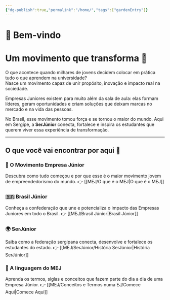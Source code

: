 ```yaml
---
{"dg-publish":true,"permalink":"/home/","tags":["gardenEntry"]}
---
```


# 👋 Bem-vindo

# Um movimento que transforma 🌱

O que acontece quando milhares de jovens decidem colocar em prática tudo o que aprendem na universidade?  
Nasce um movimento capaz de unir propósito, inovação e impacto real na sociedade.

Empresas Juniores existem para muito além da sala de aula: elas formam líderes, geram oportunidades e criam soluções que deixam marcas no mercado e na vida das pessoas.

No Brasil, esse movimento tomou força e se tornou o maior do mundo. Aqui em Sergipe, a **SerJúnior** conecta, fortalece e inspira os estudantes que querem viver essa experiência de transformação.

---

## O que você vai encontrar por aqui 🚀
### 🚀 O Movimento Empresa Júnior

Descubra como tudo começou e por que esse é o maior movimento jovem de empreendedorismo do mundo.
👉 [[MEJ/O que é o MEJ\|O que é o MEJ]]

### 🇧🇷 Brasil Júnior

Conheça a confederação que une e potencializa o impacto das Empresas Juniores em todo o Brasil.
👉 [[MEJ/Brasil Júnior\|Brasil Júnior]]

### 🌍 SerJúnior

Saiba como a federação sergipana conecta, desenvolve e fortalece os estudantes do estado.
👉 [[MEJ/SerJúnior/História SerJúnior\|História SerJúnior]]

### 📖 A linguagem do MEJ

Aprenda os termos, siglas e conceitos que fazem parte do dia a dia de uma Empresa Júnior.
👉 [[MEJ/Conceitos e Termos numa EJ/Comece Aqui\|Comece Aqui]]